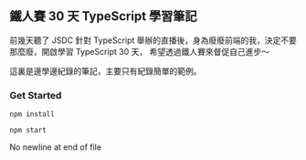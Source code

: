 ## 鐵人賽 30 天 TypeScript 學習筆記

前幾天聽了 JSDC 針對 TypeScript 舉辦的直播後，身為廢廢前端的我，決定不要那麼廢，開啟學習 TypeScript 30 天， 希望透過鐵人賽來督促自己進步～

這裏是邊學邊紀錄的筆記，主要只有紀錄簡單的範例。

### Get Started

```
npm install
```

```
npm start
```
 No newline at end of file
